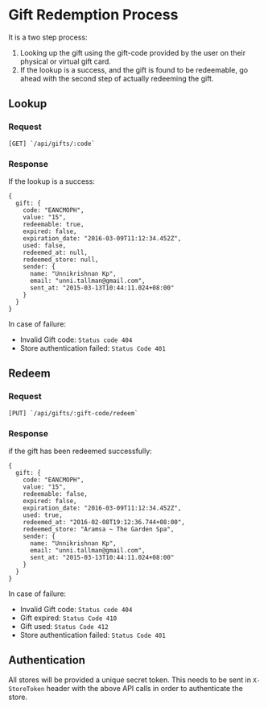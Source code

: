 # Gift Redemption Process

It is a two step process:

1. Looking up the gift using the gift-code provided by the user on their physical or virtual gift card. 
2. If the lookup is a success, and the gift is found to be redeemable, go ahead with the second step of actually redeeming the gift.

## Lookup

### Request

    [GET] `/api/gifts/:code`

### Response

If the lookup is a success:

```
{
  gift: {
    code: "EANCMOPH",
    value: "15",
    redeemable: true,
    expired: false,
    expiration_date: "2016-03-09T11:12:34.452Z",
    used: false,
    redeemed_at: null,
    redeemed_store: null,
    sender: {
      name: "Unnikrishnan Kp",
      email: "unni.tallman@gmail.com",
      sent_at: "2015-03-13T10:44:11.024+08:00"
    }
  }
}

```
 
In case of failure:

- Invalid Gift code: `Status code 404`
- Store authentication failed: `Status Code 401`


## Redeem

### Request

    [PUT] `/api/gifts/:gift-code/redeem`

### Response

if the gift has been redeemed successfully:

```
{
  gift: {
    code: "EANCMOPH",
    value: "15",
    redeemable: false,
    expired: false,
    expiration_date: "2016-03-09T11:12:34.452Z",
    used: true,
    redeemed_at: "2016-02-08T19:12:36.744+08:00",
    redeemed_store: "Aramsa ~ The Garden Spa",
    sender: {
      name: "Unnikrishnan Kp",
      email: "unni.tallman@gmail.com",
      sent_at: "2015-03-13T10:44:11.024+08:00"
    }
  }
}
```

In case of failure: 

- Invalid Gift code: `Status code 404`
- Gift expired: `Status Code 410`
- Gift used: `Status Code 412`
- Store authentication failed: `Status Code 401`

## Authentication

All stores will be provided a unique secret token. This needs to be sent in `X-StoreToken` header with the above API calls in order to authenticate the store. 